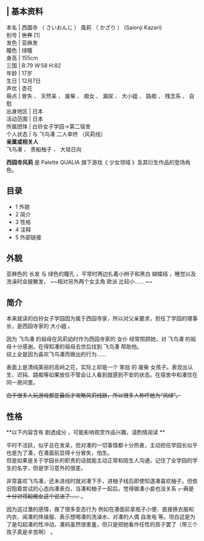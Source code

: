   

|  **基本资料**  
---  
本名  |  西園寺  （  さいおんじ  ）  風莉  （  かざり  ）  (Saionji Kazari)   
别号  |  ~~世界~~ [1]   
发色  |  亚麻发   
瞳色  |  绿瞳   
身高  |  155cm   
三围  |  B:79 W:58 H:82   
年龄  |  17岁   
生日  |  12月7日   
声优  |  杏花   
萌点  |  冒失  、  天然呆  、  废柴  、  痴女  、  漏尿  、  大小姐  、  路痴  、  残念系  、  自慰   
出身地区  |  日本   
活动范围  |  日本   
所属团体  |  白铃女子学园→第二宿舍   
个人状态  |  与  飞鸟凑  二人幸终  （风莉线）   
**亲属或相关人**  
飞鸟凑  、  贵船柚子  、  大垣日向  
  
**西园寺风莉** 是  Palette QUALIA  旗下游戏《  少女领域  》及其衍生作品的登场角色。

##  目录

  * 1  外貌 
  * 2  简介 
  * 3  性格 
  * 4  注释 
  * 5  外部链接 

##  外貌

亚麻色的  长发  与  绿色的瞳孔  ，平常时两边扎着小辫子和黑白  蝴蝶结  ，睡觉以及洗澡时会披散发， ~~相对另外两个女主角 欧派  比较小……
~~

##  简介

本来就读的白铃女子学园因为属于西园寺家，所以对父亲要求，担任了学园的理事长，是西园寺家的  大小姐  。

因为  飞鸟凑  的祖母在风莉幼时作为西园寺家的  女仆  经常照顾她，对  飞鸟凑  的祖母十分感谢。在得知凑的祖母去世后找到  飞鸟凑  帮助他。  
综上全是因为喜欢飞鸟凑而做出的行为……

表面上是清纯美丽的高岭之花，实际上却是一个  笨拙  的  废柴
女孩子。表现出认生、迟钝、路痴等如果放任不管会让人看到就感到不安的状态。在宿舍中和凑住在同一房间里。

~~由于很多人玩游戏都是最后才攻略风莉线路，所以很多人称呼她为“风绿”。~~

##  性格

**以下内容含有 剧透成分  ，可能影响观赏作品兴趣，请酌情阅读 **

平时不活跃，似乎总在发呆，但对凑的一切事情都十分热衷，主动担任学园长似乎也是为了凑，在凑面前显得十分冒失，怕生。  
但是如果是关于学园长的职责的话就能主动正常和陌生人沟通，记住了全学园的学生的名字，但是学习意外的很差。

非常喜欢飞鸟凑，还未进线时就对凑下手，进柚子线后即使知道凑喜欢柚子，但依旧抱着尝试的心态向凑表白，当凑和柚子一起后，觉得做凑小妾也没关系
~~，真是十分对得起痴女这个说法了……~~ 。

因为这过激的感情，做了很多变态行为  例如在凑面前拿瓶子小便、直接换衣服和内衣、闻凑的体操服、表示想喝凑的洗澡水、对凑的人偶  自发电
等。坦白这是为了是勾起凑的性冲动，凑妈虽然很害羞，但只是把她看作任性的孩子罢了（带三个孩子真是辛苦啊）  。